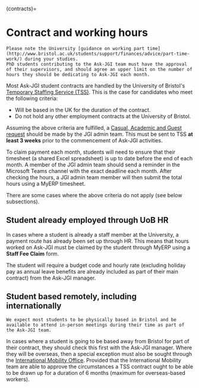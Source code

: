 (contracts)=
# Contract and working hours

```{important}
Please note the University [guidance on working part time](http://www.bristol.ac.uk/students/support/finances/advice/part-time-work/) during your studies.
PhD students contributing to the Ask-JGI team must have the approval of their supervisors, and should agree an upper limit on the number of hours they should be dedicating to Ask-JGI each month.
```

Most Ask-JGI student contracts are handled by the University of Bristol's [Temporary Staffing Service (TSS)](https://www.bristol.ac.uk/temporary-staffing/).
This is the case for candidates who meet the following criteria:

- Will be based in the UK for the duration of the contract.
- Do not hold any other employment contracts at the University of Bristol.

Assuming the above criteria are fulfilled, a [Casual, Academic and Guest request](https://www.bristol.ac.uk/temporary-staffing/cag/managers/request/) should be made by the JGI admin team.
This must be sent to TSS **at least 3 weeks** prior to the commencement of Ask-JGI activities.

To claim payment each month, students will need to ensure that their timesheet (a shared Excel spreadsheet) is up to date before the end of each month.
A member of the JGI admin team should send a reminder in the Microsoft Teams channel with the exact deadline each month.
After checking the hours, a JGI admin team member will then submit the total hours using a MyERP timesheet.

There are some cases where the above criteria do not apply (see below subsections).

## Student already employed through UoB HR

In cases where a student is already a staff member at the University, a payment route has already been set up through HR. This means that hours worked on Ask-JGI must be claimed by the student through MyERP using a **Staff Fee Claim** form.

The student will require a budget code and hourly rate (excluding holiday pay as annual leave benefits are already included as part of their main contract) from the Ask-JGI manager.

## Student based remotely, including internationally

```{important}
We expect most students to be physically based in Bristol and be available to attend in-person meetings during their time as part of the Ask-JGI team.
```

In cases where a student is going to be based away from Bristol for part of their contract, they should check this first with the Ask-JGI manager.
Where they will be overseas, then a special exception must also be sought through the [International Mobility Office](http://www.bristol.ac.uk/hr/policies/international-mobility/).
Provided that the International Mobility team are able to approve the circumstances a TSS contract ought to be able to be drawn up for a duration of 6 months (maximum for overseas-based workers).

